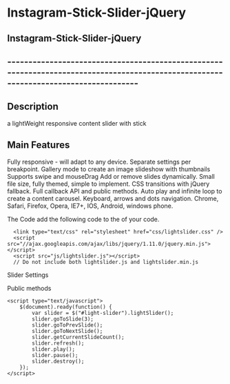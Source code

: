 # Instagram-Stick-Slider-jQuery

<h2>Instagram-Stick-Slider-jQuery<h2>
-------------------------------------------------------------------------------------------------------------------------------------

Description
---------------------------------------------------------------------------------------------------------------------------------------
a lightWeight responsive content slider with stick

Main Features
---------------------------------------------------------------------------------------------------------------------------------------
  Fully responsive - will adapt to any device.
  Separate settings per breakpoint.
  Gallery mode to create an image slideshow with thumbnails
  Supports swipe and mouseDrag
  Add or remove slides dynamically.
  Small file size, fully themed, simple to implement.
  CSS transitions with jQuery fallback.
  Full callback API and public methods.
  Auto play and infinite loop to create a content carousel.
  Keyboard, arrows and dots navigation.
  Chrome, Safari, Firefox, Opera, IE7+, IOS, Android, windows phone.
  
The Code 
  add the following code to the <head> of your code.
  
      <link type="text/css" rel="stylesheet" href="css/lightslider.css" />
      <script src="//ajax.googleapis.com/ajax/libs/jquery/1.11.0/jquery.min.js"></script>
      <script src="js/lightslider.js"></script>
      // Do not include both lightslider.js and lightslider.min.js

  Slider Settings
  
  <script type="text/javascript">
    $(document).ready(function() {
        $("#light-slider").lightSlider({
            item: 3,
            autoWidth: false,
            slideMove: 1, // slidemove will be 1 if loop is true
            slideMargin: 10,

            addClass: '',
            mode: "slide",
            useCSS: true,
            cssEasing: 'ease', //'cubic-bezier(0.25, 0, 0.25, 1)',//
            easing: 'linear', //'for jquery animation',////

            speed: 400, //ms'
            auto: false,
            pauseOnHover: false,
            loop: false,
            slideEndAnimation: true,
            pause: 2000,

            keyPress: false,
            controls: true,
            prevHtml: '',
            nextHtml: '',

            rtl:false,
            adaptiveHeight:false,

            vertical:false,
            verticalHeight:500,
            vThumbWidth:100,

            thumbItem:10,
            pager: true,
            gallery: false,
            galleryMargin: 5,
            thumbMargin: 5,
            currentPagerPosition: 'middle',

            enableTouch:true,
            enableDrag:true,
            freeMove:true,
            swipeThreshold: 40,

            responsive : [],

            onBeforeStart: function (el) {},
            onSliderLoad: function (el) {},
            onBeforeSlide: function (el) {},
            onAfterSlide: function (el) {},
            onBeforeNextSlide: function (el) {},
            onBeforePrevSlide: function (el) {}
        });
    });
</script>

Public methods

    <script type="text/javascript">
        $(document).ready(function() {
            var slider = $("#light-slider").lightSlider();
            slider.goToSlide(3);
            slider.goToPrevSlide();
            slider.goToNextSlide();
            slider.getCurrentSlideCount();
            slider.refresh();
            slider.play();
            slider.pause();
            slider.destroy();
        });
    </script>
